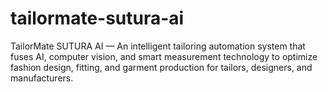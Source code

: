 # tailormate-sutura-ai
TailorMate SUTURA AI — An intelligent tailoring automation system that fuses AI, computer vision, and smart measurement technology to optimize fashion design, fitting, and garment production for tailors, designers, and manufacturers.
